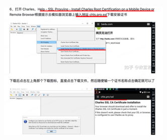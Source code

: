 



<img src="imgs/Charles/image-20240219191035570.png" alt="image-20240219191035570" style="zoom:50%;" />